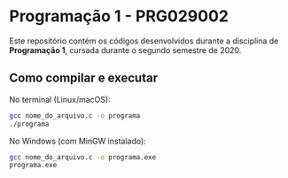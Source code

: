 # Programação 1 - PRG029002

Este repositório contém os códigos desenvolvidos durante a disciplina de **Programação 1**, cursada durante o segundo semestre de 2020.

## Como compilar e executar

No terminal (Linux/macOS):
```bash
gcc nome_do_arquivo.c -o programa
./programa
```

No Windows (com MinGW instalado):
```bash
gcc nome_do_arquivo.c -o programa.exe
programa.exe
```